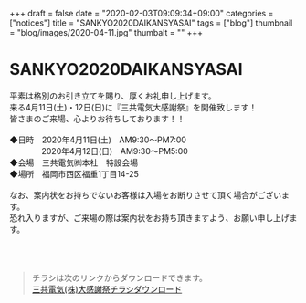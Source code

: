 +++
draft = false
date = "2020-02-03T09:09:34+09:00"
categories = ["notices"]
title = "SANKYO2020DAIKANSYASAI"
tags = ["blog"]
thumbnail = "blog/images/2020-04-11.jpg"
thumbalt = ""
+++
# SANKYO2020DAIKANSYASAI


平素は格別のお引き立てを賜り、厚くお礼申し上げます。 <br/>
来る4月11日(土)・12日(日)に『三共電気大感謝祭』を開催致します！<br/>
皆さまのご来場、心よりお待ちしております！！<br/>
<br/>
◆日時　2020年4月11日(土)　AM9:30～PM7:00<br/>
　　　　2020年4月12日(日)　AM9:30～PM5:00<br/>
◆会場　三共電気㈱本社　特設会場<br/>
◆場所　福岡市西区福重1丁目14-25<br/>
<br/>
なお、案内状をお持ちでないお客様は入場をお断りさせて頂く場合がございます。<br/>
恐れ入りますが、ご来場の際は案内状をお持ち頂きますよう、お願い申し上げます。<br/>
<br/>
<br/>
&nbsp;  

> チラシは次のリンクからダウンロードできます。  
> [三共電気(株)大感謝祭チラシダウンロード]( blog/images/2020-04-11-kansya_chirashi.pdf )

&nbsp;  
&nbsp;





